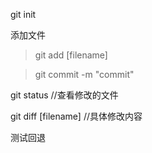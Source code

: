 git init

添加文件
 >git add [filename]

 >git commit -m "commit"

 git status //查看修改的文件

 git diff [filename] //具体修改内容

 测试回退